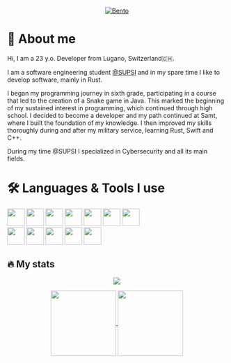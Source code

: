  <div id="header" align="center">

  [![Bento](https://img.shields.io/badge/Bento-white?logo=bento&logoColor=black&style=for-the-badge)](https://bento.me/mazluc)

  
</div>

# 👤 About me

Hi, I am a 23 y.o. Developer from Lugano, Switzerland🇨🇭.

I am a software engineering student [@SUPSI](https://supsi.ch) and in my spare time I like to develop software, mainly in Rust.

I began my programming journey in sixth grade, participating in a course that led to the creation of a Snake game in Java. This marked the beginning of my sustained interest in programming, which continued through high school. I decided to become a developer and my path continued at Samt, where I built the foundation of my knowledge. I then improved my skills thoroughly during and after my military service, learning Rust, Swift and C++.

During my time @SUPSI I specialized in Cybersecurity and all its main fields.
# 🛠️ Languages & Tools I use
<div>
 <img src="https://devicon-website.vercel.app/api/rust/plain.svg?color=%23DD3428" width="40" height="40"/>
 <img src="https://devicon-website.vercel.app/api/c/line.svg" width="40" height="40"/>
 <img src="https://devicon-website.vercel.app/api/csharp/line.svg" width="40" height="40"/>
 <img src="https://devicon-website.vercel.app/api/cplusplus/line.svg" width="40" height="40"/>
 <img src="https://devicon-website.vercel.app/api/swift/plain.svg?color=%23F05138" width="40" height="40"/>
 <img src="https://devicon-website.vercel.app/api/java/plain.svg?color=%23FF1120" width="40" height="40"/>
 <img src="https://devicon-website.vercel.app/api/elixir/plain.svg?color=%239A54B1" width="40" height="40"/>
 <br>
 <img src="https://devicon-website.vercel.app/api/phoenix/original.svg" width="40" height="40" />
 <img src="https://devicon-website.vercel.app/api/spring/original.svg" width="40" height="40" />
 <img src="https://devicon-website.vercel.app/api/dot-net/plain.svg" width="40" height="40" />
 <img src="https://cdn.jsdelivr.net/gh/devicons/devicon@latest/icons/neovim/neovim-original.svg" width="40" height="40"/>
 <img src="https://devicon-website.vercel.app/api/docker/plain.svg" width="40" height="40" />
</div>

## 🔥 My stats

<div id="header" align="center">

![](https://komarev.com/ghpvc/?username=lucamazzza&abbreviated=true&style=for-the-badge&abbreviated=true&color=blueviolet)
 
  <a href="https://github.com/lucamazzza/">
    <img height=150 align="center" src="https://github-readme-stats.vercel.app/api?username=lucamazzza&theme=radical&show_icons=true&hide_border=true&count_private=true" />
  </a>
  <a href="https://github.com/lucamazzza">
    <img height=150 align="center" src="https://github-readme-stats.vercel.app/api/top-langs/?username=lucamazzza&theme=radical&show_icons=true&hide_border=true&layout=compact&exclude_repo=ufo,spoty" />
  </a>
</div>

